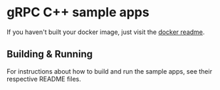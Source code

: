 # gRPC C++ sample apps

If you haven't built your docker image, just visit the [docker readme](../docker/README.md).

## Building & Running

For instructions about how to build and run the sample apps, see their respective README files.
